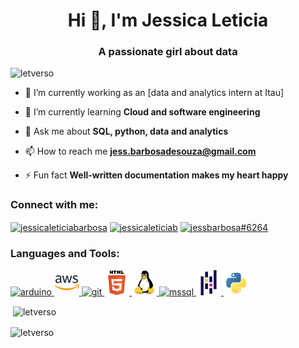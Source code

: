 <h1 align="center">Hi 👋, I'm Jessica Leticia</h1>
<h3 align="center">A passionate girl about data</h3>

<p align="left"> <img src="https://komarev.com/ghpvc/?username=letverso&label=Profile%20views&color=0e75b6&style=flat" alt="letverso" /> </p>

- 🔭 I’m currently working as an [data and analytics intern at Itau]

- 🌱 I’m currently learning **Cloud and software engineering**

- 💬 Ask me about **SQL, python, data and analytics**

- 📫 How to reach me **jess.barbosadesouza@gmail.com**

- ⚡ Fun fact **Well-written documentation makes my heart happy**

<h3 align="left">Connect with me:</h3>
<p align="left">
<a href="https://linkedin.com/in/jessicaleticiabarbosa" target="blank"><img align="center" src="https://raw.githubusercontent.com/rahuldkjain/github-profile-readme-generator/master/src/images/icons/Social/linked-in-alt.svg" alt="jessicaleticiabarbosa" height="30" width="40" /></a>
<a href="https://instagram.com/jessicaleticiab" target="blank"><img align="center" src="https://raw.githubusercontent.com/rahuldkjain/github-profile-readme-generator/master/src/images/icons/Social/instagram.svg" alt="jessicaleticiab" height="30" width="40" /></a>
<a href="https://discord.gg/jessbarbosa#6264" target="blank"><img align="center" src="https://raw.githubusercontent.com/rahuldkjain/github-profile-readme-generator/master/src/images/icons/Social/discord.svg" alt="jessbarbosa#6264" height="30" width="40" /></a>
</p>

<h3 align="left">Languages and Tools:</h3>
<p align="left"> <a href="https://www.arduino.cc/" target="_blank" rel="noreferrer"> <img src="https://cdn.worldvectorlogo.com/logos/arduino-1.svg" alt="arduino" width="40" height="40"/> </a> <a href="https://aws.amazon.com" target="_blank" rel="noreferrer"> <img src="https://raw.githubusercontent.com/devicons/devicon/master/icons/amazonwebservices/amazonwebservices-original-wordmark.svg" alt="aws" width="40" height="40"/> </a> <a href="https://git-scm.com/" target="_blank" rel="noreferrer"> <img src="https://www.vectorlogo.zone/logos/git-scm/git-scm-icon.svg" alt="git" width="40" height="40"/> </a> <a href="https://www.w3.org/html/" target="_blank" rel="noreferrer"> <img src="https://raw.githubusercontent.com/devicons/devicon/master/icons/html5/html5-original-wordmark.svg" alt="html5" width="40" height="40"/> </a> <a href="https://www.linux.org/" target="_blank" rel="noreferrer"> <img src="https://raw.githubusercontent.com/devicons/devicon/master/icons/linux/linux-original.svg" alt="linux" width="40" height="40"/> </a> <a href="https://www.microsoft.com/en-us/sql-server" target="_blank" rel="noreferrer"> <img src="https://www.svgrepo.com/show/303229/microsoft-sql-server-logo.svg" alt="mssql" width="40" height="40"/> </a> <a href="https://pandas.pydata.org/" target="_blank" rel="noreferrer"> <img src="https://raw.githubusercontent.com/devicons/devicon/2ae2a900d2f041da66e950e4d48052658d850630/icons/pandas/pandas-original.svg" alt="pandas" width="40" height="40"/> </a> <a href="https://www.python.org" target="_blank" rel="noreferrer"> <img src="https://raw.githubusercontent.com/devicons/devicon/master/icons/python/python-original.svg" alt="python" width="40" height="40"/> </a> </p>



<p>&nbsp;<img align="center" src="https://github-readme-stats.vercel.app/api?username=letverso&show_icons=true&locale=en" alt="letverso" /></p>

<p><img align="center" src="https://github-readme-streak-stats.herokuapp.com/?user=letverso&" alt="letverso" /></p>
